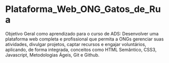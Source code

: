 # Plataforma_Web_ONG_Gatos_de_Rua
Objetivo Geral como aprendizado para o curso de ADS:  Desenvolver uma plataforma web completa e profissional que permita a ONGs gerenciar  suas atividades, divulgar projetos, captar recursos e engajar voluntários, aplicando, de  forma integrada, conceitos como HTML Semântico, CSS3, Javascript, Metodologias Ágeis, Git e Github.
